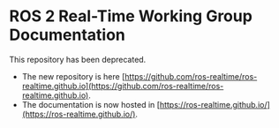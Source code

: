 # ROS 2 Real-Time Working Group Documentation

This repository has been deprecated. 

- The new repository is here [https://github.com/ros-realtime/ros-realtime.github.io](https://github.com/ros-realtime/ros-realtime.github.io). 
- The documentation is now hosted in [https://ros-realtime.github.io/](https://ros-realtime.github.io/).